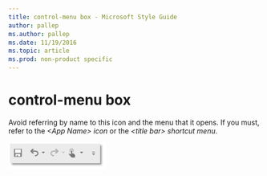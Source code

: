 ```yaml
---
title: control-menu box - Microsoft Style Guide
author: pallep
ms.author: pallep
ms.date: 11/19/2016
ms.topic: article
ms.prod: non-product specific
---
```


# control-menu box

Avoid referring by name to this icon and the menu that it opens. If you must, refer to the *\<App Name\> icon* or the *\<title bar\> shortcut menu*.

![](media/control-menu-box/1955337661.PNG)
